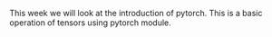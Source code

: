 This week we will look at the introduction of pytorch. This is a basic operation of tensors using pytorch module. 
